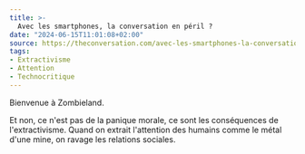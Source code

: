 ```yaml
---
title: >-
  Avec les smartphones, la conversation en péril ?
date: "2024-06-15T11:01:08+02:00"
source: https://theconversation.com/avec-les-smartphones-la-conversation-en-peril-225478
tags:
- Extractivisme
- Attention
- Technocritique
---
```

Bienvenue à Zombieland.

Et non, ce n'est pas de la panique morale, ce sont les conséquences de l'extractivisme. Quand on extrait l'attention des humains comme le métal d'une mine, on ravage les relations sociales.
